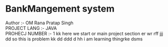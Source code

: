 # BankMangement system
Author :- OM Rana Pratap Singh
<br>
PROJECT LANG :- JAVA
<br>
PROHECJ NUMBER :- 1
kk
here we start or main project section
er
wr
rff
jjj
dd
so this is problem 
kk
dd
ddd
d
hh
i am learning thingrke
dsms
